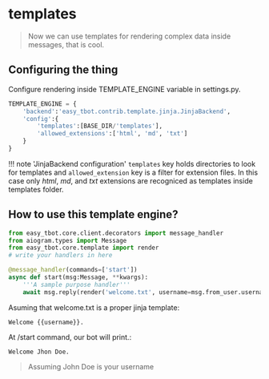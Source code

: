 # templates

> Now we can use  templates for rendering complex data inside messages, that is cool.

## Configuring the thing

Configure rendering inside TEMPLATE_ENGINE variable in settings.py.

```python
TEMPLATE_ENGINE = {
    'backend':'easy_tbot.contrib.template.jinja.JinjaBackend',
    'config':{
        'templates':[BASE_DIR/'templates'],
        'allowed_extensions':['html', 'md', 'txt']
    }
}
```
!!! note 'JinjaBackend configuration'
    `templates` key holds directories to look for templates and `allowed_extension` key is a filter for extension files. In this case only *html*, *md*, and *txt* extensions are recogniced as templates inside templates folder.

## How to use this template engine?

```python
from easy_tbot.core.client.decorators import message_handler
from aiogram.types import Message
from easy_tbot.core.template import render
# write your handlers in here

@message_handler(commands=['start'])
async def start(msg:Message, **kwargs):
    '''A sample purpose handler'''
    await msg.reply(render('welcome.txt', username=msg.from_user.username))
```

Asuming that welcome.txt is a proper jinja template:

```jinja
Welcome {{username}}.
```

At /start command, our bot will print.:

```text
Welcome Jhon Doe.
```
> Assuming John Doe is your username
